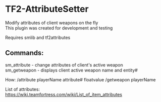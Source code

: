 # TF2-AttributeSetter  
Modify attributes of client weapons on the fly  
This plugin was created for development and testing  

Requires smlib and tf2attributes

## Commands:  
sm_attribute - change attributes of client's active weapon  
sm_getweapon - displays client active weapon name and entity#

How:
/attribute playerName attribute# floatvalue
/getweapon playerName

List of attributes:  
https://wiki.teamfortress.com/wiki/List_of_item_attributes